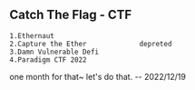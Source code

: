 ## Catch The Flag  - CTF 
    1.Ethernaut
    2.Capture the Ether				depreted
    3.Damn Vulnerable Defi
    4.Paradigm CTF 2022 




one month for that~  let's do that.   -- 2022/12/19
